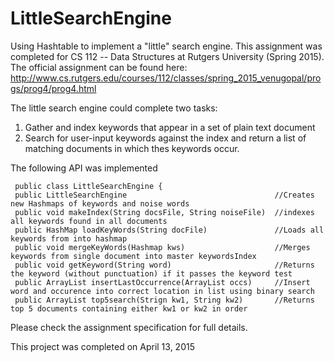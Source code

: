 # LittleSearchEngine

Using Hashtable to implement a "little" search engine. This assignment was completed for CS 112 -- Data Structures at Rutgers University (Spring 2015). The official assignment can be found here: http://www.cs.rutgers.edu/courses/112/classes/spring_2015_venugopal/progs/prog4/prog4.html

The little search engine could complete two tasks:
  1. Gather and index keywords that appear in a set of plain text document
  2. Search for user-input keywords against the index and return a list of matching documents in which thes keywords occur.
  
  
The following API was implemented


     public class LittleSearchEngine {
     public LittleSearchEngine                                 //Creates new Hashmaps of keywords and noise words
     public void makeIndex(String docsFile, String noiseFile)  //indexes all keywords found in all documents
     public HashMap loadKeyWords(String docFile)               //Loads all keywords from into hashmap
     public void mergeKeyWords(Hashmap kws)                    //Merges keywords from single document into master keywordsIndex
     public void getKeyword(String word)                       //Returns the keyword (without punctuation) if it passes the keyword test
     public ArrayList insertLastOccurrence(ArrayList occs)     //Insert word and occurence into correct location in list using binary search
     public ArrayList top5search(Strign kw1, String kw2)       //Returns top 5 documents containing either kw1 or kw2 in order
     

Please check the assignment specification for full details.

This project was completed on April 13, 2015
